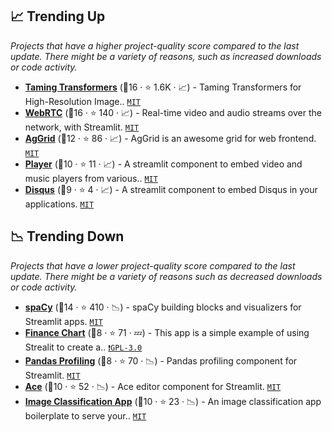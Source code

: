 ## 📈 Trending Up

_Projects that have a higher project-quality score compared to the last update. There might be a variety of reasons, such as increased downloads or code activity._

- <b><a href="https://github.com/CompVis/taming-transformers">Taming Transformers</a></b> (🥇16 ·  ⭐ 1.6K · 📈) - Taming Transformers for High-Resolution Image.. <code><a href="http://bit.ly/34MBwT8">MIT</a></code>
- <b><a href="https://streamlit-webrtc-example.herokuapp.com/">WebRTC</a></b> (🥇16 ·  ⭐ 140 · 📈) - Real-time video and audio streams over the network, with Streamlit. <code><a href="http://bit.ly/34MBwT8">MIT</a></code>
- <b><a href="https://share.streamlit.io/pablocfonseca/streamlit-aggrid/main/example.py">AgGrid</a></b> (🥈12 ·  ⭐ 86 · 📈) - AgGrid is an awesome grid for web frontend. <code><a href="http://bit.ly/34MBwT8">MIT</a></code>
- <b><a href="https://share.streamlit.io/okld/streamlit-player-demo/main/app.py">Player</a></b> (🥉10 ·  ⭐ 11 · 📈) - A streamlit component to embed video and music players from various.. <code><a href="http://bit.ly/34MBwT8">MIT</a></code>
- <b><a href="https://share.streamlit.io/okld/streamlit-disqus-demo/main/app.py">Disqus</a></b> (🥉9 ·  ⭐ 4 · 📈) - A streamlit component to embed Disqus in your applications. <code><a href="http://bit.ly/34MBwT8">MIT</a></code>

## 📉 Trending Down

_Projects that have a lower project-quality score compared to the last update. There might be a variety of reasons such as decreased downloads or code activity._

- <b><a href="https://share.streamlit.io/ines/spacy-streamlit-demo/master/app.py">spaCy</a></b> (🥇14 ·  ⭐ 410 · 📉) - spaCy building blocks and visualizers for Streamlit apps. <code><a href="http://bit.ly/34MBwT8">MIT</a></code>
- <b><a href="https://streamlit-finance-chart.herokuapp.com/">Finance Chart</a></b> (🥈8 ·  ⭐ 71 · 💤) - This app is a simple example of using Strealit to create a.. <code><a href="http://bit.ly/2M0xdwT">❗️GPL-3.0</a></code>
- <b><a href="https://github.com/okld/streamlit-pandas-profiling">Pandas Profiling</a></b> (🥉8 ·  ⭐ 70 · 📉) - Pandas profiling component for Streamlit. <code><a href="http://bit.ly/34MBwT8">MIT</a></code>
- <b><a href="https://share.streamlit.io/okld/streamlit-ace/demo/">Ace</a></b> (🥉10 ·  ⭐ 52 · 📉) - Ace editor component for Streamlit. <code><a href="http://bit.ly/34MBwT8">MIT</a></code>
- <b><a href="https://github.com/smaranjitghose/img_ai_app_boilerplate">Image Classification App</a></b> (🥈10 ·  ⭐ 23 · 📉) - An image classification app boilerplate to serve your.. <code><a href="http://bit.ly/34MBwT8">MIT</a></code>

